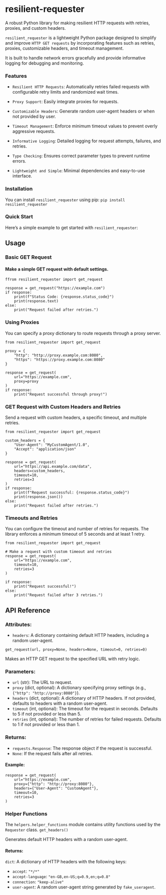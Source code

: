 # resilient-requester

A robust Python library for making resilient HTTP requests with retries, proxies, and custom headers.

`resilient_requester` is a lightweight Python package designed to simplify and improve `HTTP GET requests` by incorporating features such as retries, proxies, customizable headers, and timeout management.

It is built to handle network errors gracefully and provide informative logging for debugging and monitoring.

### Features

- `Resilient HTTP Requests`: Automatically retries failed requests with configurable retry limits and randomized wait times.

- `Proxy Support`: Easily integrate proxies for requests.

- `Customizable Headers`: Generate random user-agent headers or when not provided by user.

- `Timeout Management`: Enforce minimum timeout values to prevent overly aggressive requests. 

- `Informative Logging`: Detailed logging for request attempts, failures, and retries.

- `Type Checking`: Ensures correct parameter types to prevent runtime errors.
    
- `Lightweight and Simple`: Minimal dependencies and easy-to-use interface.

### Installation

You can install `resilient_requester` using pip:
`pip install resilient_requester`

### Quick Start

Here’s a simple example to get started with `resilient_requester`:

## Usage

### Basic GET Request

#### Make a simple GET request with default settings.
```
ffrom resilient_requester import get_request

response = get_request("https://example.com")
if response:
    print(f"Status Code: {response.status_code}")
    print(response.text)
else:
    print("Request failed after retries.")
```

### Using Proxies

You can specify a proxy dictionary to route requests through a proxy server.

```
from resilient_requester import get_request

proxy = {
    "http": "http://proxy.example.com:8080",
    "https": "https://proxy.example.com:8080"
}

response = get_request(
    url="https://example.com",
    proxy=proxy
)
if response:
    print("Request successful through proxy!")
```

### GET Request with Custom Headers and Retries

Send a request with custom headers, a specific timeout, and multiple retries.
```
from resilient_requester import get_request

custom_headers = {
    "User-Agent": "MyCustomAgent/1.0",
    "Accept": "application/json"
}

response = get_request(
    url="https://api.example.com/data",
    headers=custom_headers,
    timeout=10,
    retries=3
)
if response:
    print(f"Request successful: {response.status_code}")
    print(response.json())
else:
    print("Request failed after retries.")
```

### Timeouts and Retries

You can configure the timeout and number of retries for requests. The library enforces a minimum timeout of 5 seconds and at least 1 retry.

```
from resilient_requester import get_request

# Make a request with custom timeout and retries
response = get_request(
    url="https://example.com",
    timeout=10,
    retries=3
)

if response:
    print("Request successful!")
else:
    print("Request failed after 3 retries.")
```

## API Reference
### Attributes:

- `headers`: A dictionary containing default HTTP headers, including a random user-agent.

`get_request(url, proxy=None, headers=None, timeout=0, retries=0)`

Makes an HTTP GET request to the specified URL with retry logic.

### Parameters:

- `url` (str): The URL to request.
- `proxy` (dict, optional): A dictionary specifying proxy settings (e.g., `{"http": "http://proxy:8080"}`).
- `headers` (dict, optional): A dictionary of HTTP headers. If not provided, defaults to headers with a random user-agent.
- `timeout` (int, optional): The timeout for the request in seconds. Defaults to 5 if not provided or less than 5.
- `retries` (int, optional): The number of retries for failed requests. Defaults to 1 if not provided or less than 1.

### Returns:

- `requests.Response`: The response object if the request is successful.
- `None`: If the request fails after all retries.

#### Example:

```
response = get_request(
    url="https://example.com",
    proxy={"http": "http://proxy:8080"},
    headers={"User-Agent": "CustomAgent"},
    timeout=10,
    retries=3
)
```

### Helper Functions

The `helpers.helper_functions` module contains utility functions used by the `Requester` class.
`get_headers()`

Generates default HTTP headers with a random user-agent.

#### Returns:

`dict`: A dictionary of HTTP headers with the following keys:
- `accept`: `"*/*"`
- `accept-language`: `"en-GB,en-US;q=0.9,en;q=0.8"`
- `connection`: `"keep-alive"`
- `user-agent`: A random user-agent string generated by `fake_useragent`.